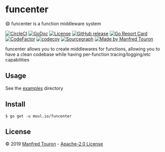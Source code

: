 # funcenter

:smile: funcenter is a function middleware system

[![CircleCI](https://circleci.com/gh/moul/funcenter.svg?style=shield)](https://circleci.com/gh/moul/funcenter)
[![GoDoc](https://godoc.org/moul.io/funcenter?status.svg)](https://godoc.org/moul.io/funcenter)
[![License](https://img.shields.io/github/license/moul/funcenter.svg)](https://github.com/moul/funcenter/blob/master/LICENSE)
[![GitHub release](https://img.shields.io/github/release/moul/funcenter.svg)](https://github.com/moul/funcenter/releases)
[![Go Report Card](https://goreportcard.com/badge/moul.io/funcenter)](https://goreportcard.com/report/moul.io/funcenter)
[![CodeFactor](https://www.codefactor.io/repository/github/moul/funcenter/badge)](https://www.codefactor.io/repository/github/moul/funcenter)
[![codecov](https://codecov.io/gh/moul/funcenter/branch/master/graph/badge.svg)](https://codecov.io/gh/moul/funcenter)
[![Sourcegraph](https://sourcegraph.com/github.com/moul/funcenter/-/badge.svg)](https://sourcegraph.com/github.com/moul/funcenter?badge)
[![Made by Manfred Touron](https://img.shields.io/badge/made%20by-Manfred%20Touron-blue.svg?style=flat)](https://manfred.life/)

funcenter allows you to create middlewares for functions, allowing you to have a clean codebase while having per-function tracing/logging/etc capabilities

## Usage

See the [examples](./examples/) directory

## Install

```console
$ go get -u moul.io/funcenter
```

## License

© 2019 [Manfred Touron](https://manfred.life) -
[Apache-2.0 License](https://github.com/moul/funcenter/blob/master/LICENSE)
